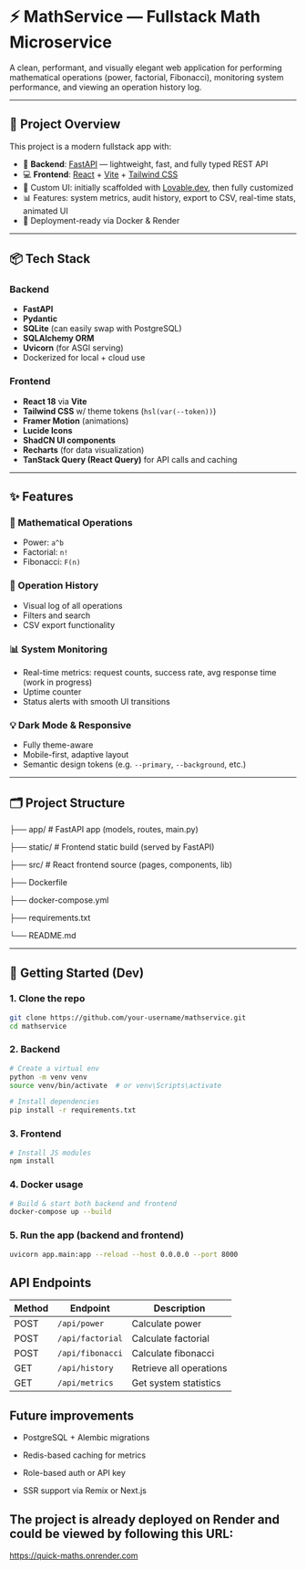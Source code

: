 # ⚡ MathService — Fullstack Math Microservice

A clean, performant, and visually elegant web application for performing mathematical operations (power, factorial, Fibonacci), monitoring system performance, and viewing an operation history log.

---

## 🧠 Project Overview

This project is a modern fullstack app with:

- 🔧 **Backend**: [FastAPI](https://fastapi.tiangolo.com/) — lightweight, fast, and fully typed REST API
- 💻 **Frontend**: [React](https://react.dev/) + [Vite](https://vitejs.dev/) + [Tailwind CSS](https://tailwindcss.com/)
- 🎨 Custom UI: initially scaffolded with [Lovable.dev](https://lovable.dev), then fully customized
- 📊 Features: system metrics, audit history, export to CSV, real-time stats, animated UI
- 🚢 Deployment-ready via Docker & Render

---

## 📦 Tech Stack

### Backend
- **FastAPI**
- **Pydantic**
- **SQLite** (can easily swap with PostgreSQL)
- **SQLAlchemy ORM**
- **Uvicorn** (for ASGI serving)
- Dockerized for local + cloud use

### Frontend
- **React 18** via **Vite**
- **Tailwind CSS** w/ theme tokens (`hsl(var(--token))`)
- **Framer Motion** (animations)
- **Lucide Icons**
- **ShadCN UI components**
- **Recharts** (for data visualization)
- **TanStack Query (React Query)** for API calls and caching

---

## ✨ Features

### 🔢 Mathematical Operations
- Power: `a^b`
- Factorial: `n!`
- Fibonacci: `F(n)`

### 🧾 Operation History
- Visual log of all operations
- Filters and search
- CSV export functionality 

### 📊 System Monitoring
- Real-time metrics: request counts, success rate, avg response time (work in progress)
- Uptime counter
- Status alerts with smooth UI transitions

### 💡 Dark Mode & Responsive
- Fully theme-aware
- Mobile-first, adaptive layout
- Semantic design tokens (e.g. `--primary`, `--background`, etc.)

---

## 🗂 Project Structure
├── app/ # FastAPI app (models, routes, main.py)

├── static/ # Frontend static build (served by FastAPI)

├── src/ # React frontend source (pages, components, lib)

├── Dockerfile

├── docker-compose.yml

├── requirements.txt

└── README.md



---

## 🚀 Getting Started (Dev)

### 1. Clone the repo

```bash
git clone https://github.com/your-username/mathservice.git
cd mathservice
```

### 2. Backend

```bash
# Create a virtual env
python -m venv venv
source venv/bin/activate  # or venv\Scripts\activate
```

```bash
# Install dependencies
pip install -r requirements.txt
```

### 3. Frontend

```bash
# Install JS modules
npm install
```

### 4. Docker usage 
```bash
# Build & start both backend and frontend
docker-compose up --build
```

### 5. Run the app (backend and frontend)
```bash
uvicorn app.main:app --reload --host 0.0.0.0 --port 8000
```


## API Endpoints

| Method | Endpoint         | Description             |
| ------ | ---------------- | ----------------------- |
| POST   | `/api/power`     | Calculate power         |
| POST   | `/api/factorial` | Calculate factorial     |
| POST   | `/api/fibonacci` | Calculate fibonacci     |
| GET    | `/api/history`   | Retrieve all operations |
| GET    | `/api/metrics`   | Get system statistics   |


## Future improvements

- PostgreSQL + Alembic migrations

- Redis-based caching for metrics

- Role-based auth or API key

- SSR support via Remix or Next.js

## The project is already deployed on Render and could be viewed by following this URL:
https://quick-maths.onrender.com


